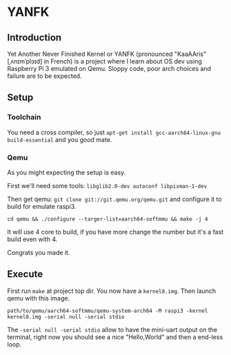 # YANFK

## Introduction
Yet Another Never Finished Kernel or YANFK (pronounced "KaaAAris" [ˌʌnɪmˈplɔɪd] in French) is a project where I learn about OS dev using Raspberry Pi 3 emulated on Qemu. Sloppy code, poor arch choices and failure are to be expected.

## Setup
### Toolchain
You need a cross compiler, so just `apt-get install gcc-aarch64-linux-gnu build-essential`  and you good mate.
### Qemu
As you might expecting the setup is easy.

First we'll need some tools: `libglib2.0-dev autoconf libpixman-1-dev`

Then get qemu: `git clone git://git.qemu.org/qemu.git` and configure it to build for emulate raspi3.

`cd qemu && ./configure --targer-list=aarch64-softmmu && make -j 4`

It will use 4 core to build, if you have more change the number but it's a fast build even with 4.

Congrats you made it.

## Execute

First run `make` at project top dir. You now have a `kernel8.img`. Then launch qemu with this image.

`path/to/qemu/aarch64-softmmu/qemu-system-arch64 -M raspi3 -kernel kernel8.img -serial null -serial stdio`

The `-serial null -serial stdio` allow to have the mini-uart output on the terminal, right now you should see a nice "Hello,World" and then a end-less loop.